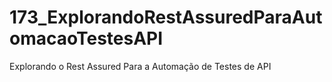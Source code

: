 # 173_ExplorandoRestAssuredParaAutomacaoTestesAPI
 Explorando o Rest Assured Para a Automação de Testes de API
